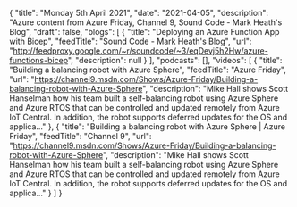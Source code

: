 {
  "title": "Monday 5th April 2021",
  "date": "2021-04-05",
  "description": "Azure content from Azure Friday, Channel 9, Sound Code - Mark Heath's Blog",
  "draft": false,
  "blogs": [
    {
      "title": "Deploying an Azure Function App with Bicep",
      "feedTitle": "Sound Code - Mark Heath's Blog",
      "url": "http://feedproxy.google.com/~r/soundcode/~3/eqDevj5h2Hw/azure-functions-bicep",
      "description": null
    }
  ],
  "podcasts": [],
  "videos": [
    {
      "title": "Building a balancing robot with Azure Sphere",
      "feedTitle": "Azure Friday",
      "url": "https://channel9.msdn.com/Shows/Azure-Friday/Building-a-balancing-robot-with-Azure-Sphere",
      "description": "Mike Hall shows Scott Hanselman how his team built a self-balancing robot using Azure Sphere and Azure RTOS that can be controlled and updated remotely from Azure IoT Central. In addition, the robot supports deferred updates for the OS and applica..."
    },
    {
      "title": "Building a balancing robot with Azure Sphere | Azure Friday",
      "feedTitle": "Channel 9",
      "url": "https://channel9.msdn.com/Shows/Azure-Friday/Building-a-balancing-robot-with-Azure-Sphere",
      "description": "Mike Hall shows Scott Hanselman how his team built a self-balancing robot using Azure Sphere and Azure RTOS that can be controlled and updated remotely from Azure IoT Central. In addition, the robot supports deferred updates for the OS and applica..."
    }
  ]
}